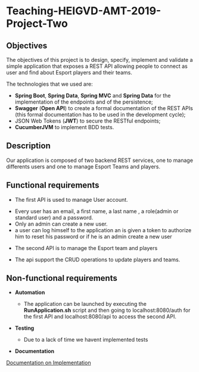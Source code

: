 # Teaching-HEIGVD-AMT-2019-Project-Two
## Objectives

The objectives of this project is to design, specify, implement and validate a simple application that exposes a REST API allowing people to connect as user and find about Esport players and their teams.

The technologies that we used are:

* **Spring Boot**, **Spring Data**, **Spring MVC** and **Spring Data** for the implementation of the endpoints and of the persistence;
* **Swagger** (**Open API**) to create a formal documentation of the REST APIs (this formal documentation has to be used in the development cycle);
* JSON Web Tokens (**JWT**) to secure the RESTful endpoints;
* **CucumberJVM** to implement BDD tests.

## Description
Our application is composed of two backend REST services, one to manage differents users and one to manage Esport Teams and players.



## Functional requirements

* The first API  is used to manage User account.
 - Every user has an email, a first name, a last name , a role(admin or standard user) and a password.
 - Only an admin can create a new user.
 - a user can log himself to the application an is given a token to authorize him to reset his password or if he is an admin create a new user



* The second API is to manage the Esport team and players
 - The api support the CRUD operations to update players and teams.


## Non-functional requirements

* **Automation**
  * The application can be launched by executing the **RunApplication.sh** script and then going to localhost:8080/auth for the first API and localhost:8080/api  to access the second API.
* **Testing**
  * Due to a lack of time we havent implemented tests

* **Documentation**

[Documentation on Implementation](https://github.com/kaerdhalis/Teaching-HEIGVD-AMT-2019-Project-Two/blob/master/docs/implementation.md)
